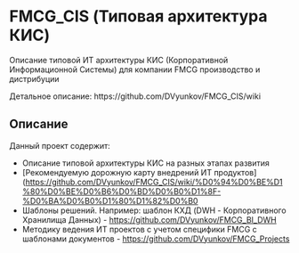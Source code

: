 # FMCG_CIS (Типовая архитектура КИС)
Описание типовой ИТ архитектуры КИС (Корпоративной Информационной Системы) для компании FMCG производство и дистрибуции
<p>Детальное описание: https://github.com/DVyunkov/FMCG_CIS/wiki</p>

## Описание
Данный проект содержит:
- Описание типовой архитектуры КИС на разных этапах развития
- [Рекомендуемую дорожную карту внедрений ИТ продуктов](https://github.com/DVyunkov/FMCG_CIS/wiki/%D0%94%D0%BE%D1%80%D0%BE%D0%B6%D0%BD%D0%B0%D1%8F-%D0%BA%D0%B0%D1%80%D1%82%D0%B0
- Шаблоны решений. Например: шаблон КХД (DWH - Корпоративного Хранилища Данных) - https://github.com/DVyunkov/FMCG_BI_DWH
- Методику ведения ИТ проектов с учетом специфики FMCG с шаблонами документов - https://github.com/DVyunkov/FMCG_Projects

